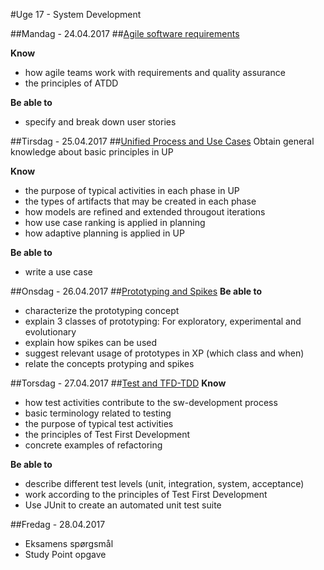 #Uge 17 - System Development

##Mandag - 24.04.2017
##[Agile software requirements](Agile_software_requirements.md)

**Know**
- how agile teams work with requirements and quality assurance
- the principles of ATDD

**Be able to**
- specify and break down user stories 

##Tirsdag - 25.04.2017
##[Unified Process and Use Cases](Unified_Process_and_Use_Cases.md)
Obtain general knowledge about basic principles in UP

**Know**
- the purpose of typical activities in each phase in UP
- the types of artifacts that may be created in each phase
- how models are refined and extended througout iterations
- how use case ranking is applied in planning
- how adaptive planning is applied in UP

**Be able to**
- write a use case

##Onsdag - 26.04.2017
##[Prototyping and Spikes](Prototyping_and_Spikes.md)
**Be able to**
- characterize the prototyping concept
- explain 3 classes of prototyping: For exploratory, experimental and evolutionary
- explain how spikes can be used
- suggest relevant usage of prototypes in XP (which class and when)
- relate the concepts protyping and spikes

##Torsdag - 27.04.2017
##[Test and TFD-TDD](Test_and_TFD-TDD.md)
**Know**
- how test activities contribute to the sw-development process
- basic terminology related to testing
- the purpose of typical test activities
- the principles of Test First Development
- concrete examples of refactoring

**Be able to**
- describe different test levels (unit, integration, system, acceptance)
- work according to the principles of Test First Development
- Use JUnit to create an automated unit test suite

##Fredag - 28.04.2017
* Eksamens spørgsmål
* Study Point opgave
